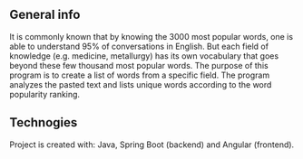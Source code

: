 ## General info
It is commonly known that by knowing the 3000 most popular words, one is able to understand 95% of conversations in English. But each field of knowledge (e.g. medicine, metallurgy) has its own vocabulary that goes beyond these few thousand most popular words. 
The purpose of this program is to create a list of words from a specific field. The program analyzes the pasted text and lists unique words according to the word popularity ranking.

## Technogies
Project is created with: Java, Spring Boot (backend) and Angular (frontend).